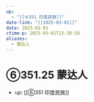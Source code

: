 ```yaml
---
up:
  - "[[⑥351 印度民族]]"
date-link: "[[2025-03-01]]"
date: 2025-03-01
ctime-p: 2025-03-01T13:38:58
aliases:
  - 蒙达人
---
```


# ⑥351.25 蒙达人

- up: [[⑥351 印度民族]]

